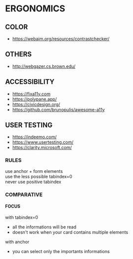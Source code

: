 <h1>ERGONOMICS</h1>
<h2>COLOR</h2>
<ul>
<li><a href="https://webaim.org/resources/contrastchecker/">https://webaim.org/resources/contrastchecker/</a></li>
</ul>
<h2>OTHERS</h2>
<ul>
<li><a href="http://webgazer.cs.brown.edu/">http://webgazer.cs.brown.edu/</a></li>
</ul>
<h2>ACCESSIBILITY</h2>
<ul>
<li><a href="https://fixa11y.com">https://fixa11y.com</a></li>
<li><a href="https://polypane.app/">https://polypane.app/</a></li>
<li><a href="https://civicdesign.org/">https://civicdesign.org/</a></li>
<li><a href="https://github.com/brunopulis/awesome-a11y">https://github.com/brunopulis/awesome-a11y</a></li>
</ul>
<h2>USER TESTING</h2>
<ul>
<li><a href="https://indeemo.com/">https://indeemo.com/</a></li>
<li><a href="https://www.usertesting.com/">https://www.usertesting.com/</a></li>
<li><a href="https://clarity.microsoft.com/">https://clarity.microsoft.com/</a></li>
</ul>
<h3>RULES</h3>
<p>use anchor + form elements<br>
use the less possible tabindex=0<br>
never use positive tabindex</p>
<h3>COMPARATIVE</h3>
<h4>FOCUS</h4>
<p>with tabindex=0 </p>
<ul>
<li>all the informations will be read</li>
<li>doesn't work when your card contains multiple elements</li>
</ul>
<p>with anchor </p>
<ul>
<li>you can select only the importants informations</li>
</ul>